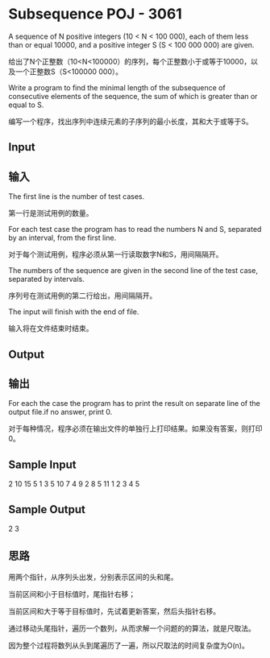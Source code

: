 # Subsequence POJ - 3061

A sequence of N positive integers (10 < N < 100 000), each of them less than or equal 10000, and a positive integer S (S < 100 000 000) are given.

给出了N个正整数（10<N<100000）的序列，每个正整数小于或等于10000，以及一个正整数S（S<100000 000）。

Write a program to find the minimal length of the subsequence of consecutive elements of the sequence, the sum of which is greater than or equal to S.

编写一个程序，找出序列中连续元素的子序列的最小长度，其和大于或等于S。

## Input

## 输入

The first line is the number of test cases.

第一行是测试用例的数量。

For each test case the program has to read the numbers N and S, separated by an interval, from the first line.

对于每个测试用例，程序必须从第一行读取数字N和S，用间隔隔开。

The numbers of the sequence are given in the second line of the test case, separated by intervals.

序列号在测试用例的第二行给出，用间隔隔开。

The input will finish with the end of file.

输入将在文件结束时结束。

## Output

## 输出

For each the case the program has to print the result on separate line of the output file.if no answer, print 0.

对于每种情况，程序必须在输出文件的单独行上打印结果。如果没有答案，则打印0。

## Sample Input
2
10 15
5 1 3 5 10 7 4 9 2 8
5 11
1 2 3 4 5

## Sample Output
2
3

## 思路

用两个指针，从序列头出发，分别表示区间的头和尾。

当前区间和小于目标值时，尾指针右移；

当前区间和大于等于目标值时，先试着更新答案，然后头指针右移。

通过移动头尾指针，遍历一个数列，从而求解一个问题的的算法，就是尺取法。

因为整个过程将数列从头到尾遍历了一遍，所以尺取法的时间复杂度为O(n)。